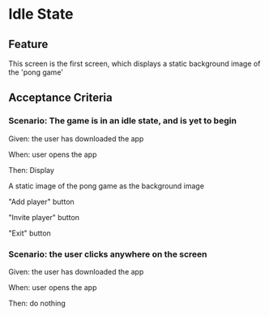# Idle State

## Feature

This screen is the first screen, which displays a static background
image of the 'pong game'

## Acceptance Criteria

### Scenario: The game is in an idle state, and is yet to begin

  Given: the user has downloaded the app
  
  When: user opens the app

  Then: Display
  
  A static image of the pong game as the background image
  
  "Add player" button
  
 "Invite player" button
  
  "Exit" button
  
  ### Scenario: the user clicks anywhere on the screen
  
  Given: the user has downloaded the app
  
  When: user opens the app

  Then: do nothing
